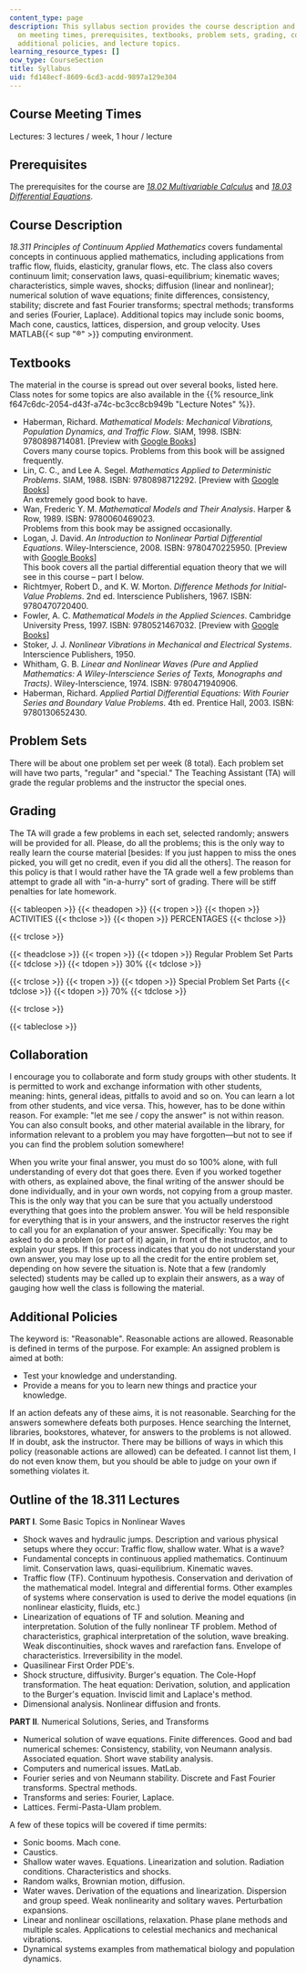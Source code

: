 ```yaml
---
content_type: page
description: This syllabus section provides the course description and information
  on meeting times, prerequisites, textbooks, problem sets, grading, collaboration,
  additional policies, and lecture topics.
learning_resource_types: []
ocw_type: CourseSection
title: Syllabus
uid: fd148ecf-8609-6cd3-acdd-9897a129e304
---
```


Course Meeting Times
--------------------

Lectures: 3 lectures / week, 1 hour / lecture

Prerequisites
-------------

The prerequisites for the course are [_18.02 Multivariable Calculus_](/courses/18-02-multivariable-calculus-fall-2007) and [_18.03 Differential Equations_](/courses/18-03-differential-equations-spring-2010).

Course Description
------------------

_18.311 Principles of Continuum Applied Mathematics_ covers fundamental concepts in continuous applied mathematics, including applications from traffic flow, fluids, elasticity, granular flows, etc. The class also covers continuum limit; conservation laws, quasi-equilibrium; kinematic waves; characteristics, simple waves, shocks; diffusion (linear and nonlinear); numerical solution of wave equations; finite differences, consistency, stability; discrete and fast Fourier transforms; spectral methods; transforms and series (Fourier, Laplace). Additional topics may include sonic booms, Mach cone, caustics, lattices, dispersion, and group velocity. Uses MATLAB{{< sup "®" >}} computing environment.

Textbooks
---------

The material in the course is spread out over several books, listed here. Class notes for some topics are also available in the {{% resource_link f647c6dc-2054-d43f-a74c-bc3cc8cb949b "Lecture Notes" %}}.

*   Haberman, Richard. _Mathematical Models: Mechanical Vibrations, Population Dynamics, and Traffic Flow_. SIAM, 1998. ISBN: 9780898714081. \[Preview with [Google Books](http://books.google.com/books?id=0eieUFsSxPMC&pg=PAfrontcover)\]  
    Covers many course topics. Problems from this book will be assigned frequently.
*   Lin, C. C., and Lee A. Segel. _Mathematics Applied to Deterministic Problems_. SIAM, 1988. ISBN: 9780898712292. \[Preview with [Google Books](http://books.google.com/books?id=QYFfZ1Lx4IwC&pg=PAfrontcover)\]  
    An extremely good book to have.
*   Wan, Frederic Y. M. _Mathematical Models and Their Analysis_. Harper & Row, 1989. ISBN: 9780060469023.  
    Problems from this book may be assigned occasionally.
*   Logan, J. David. _An Introduction to Nonlinear Partial Differential Equations_. Wiley-Interscience, 2008. ISBN: 9780470225950. \[Preview with [Google Books](http://books.google.com/books?id=Zk4se2vNw2YC&pg=PAfrontcover)\]  
    This book covers all the partial differential equation theory that we will see in this course – part I below.
*   Richtmyer, Robert D., and K. W. Morton. _Difference Methods for Initial-Value Problems_. 2nd ed. Interscience Publishers, 1967. ISBN: 9780470720400.
*   Fowler, A. C. _Mathematical Models in the Applied Sciences_. Cambridge University Press, 1997. ISBN: 9780521467032. \[Preview with [Google Books](http://books.google.com/books?id=2KeYPU78AsMC&pg=PAfrontcover)\]
*   Stoker, J. J. _Nonlinear Vibrations in Mechanical and Electrical Systems_. Interscience Publishers, 1950.
*   Whitham, G. B. _Linear and Nonlinear Waves (Pure and Applied Mathematics: A Wiley-Interscience Series of Texts, Monographs and Tracts)_. Wiley-Interscience, 1974. ISBN: 9780471940906.
*   Haberman, Richard. _Applied Partial Differential Equations: With Fourier Series and Boundary Value Problems_. 4th ed. Prentice Hall, 2003. ISBN: 9780130652430.

Problem Sets
------------

There will be about one problem set per week (8 total). Each problem set will have two parts, "regular" and "special." The Teaching Assistant (TA) will grade the regular problems and the instructor the special ones.

Grading
-------

The TA will grade a few problems in each set, selected randomly; answers will be provided for all. Please, do all the problems; this is the only way to really learn the course material \[besides: If you just happen to miss the ones picked, you will get no credit, even if you did all the others\]. The reason for this policy is that I would rather have the TA grade well a few problems than attempt to grade all with "in-a-hurry" sort of grading. There will be stiff penalties for late homework.

{{< tableopen >}}
{{< theadopen >}}
{{< tropen >}}
{{< thopen >}}
ACTIVITIES
{{< thclose >}}
{{< thopen >}}
PERCENTAGES
{{< thclose >}}

{{< trclose >}}

{{< theadclose >}}
{{< tropen >}}
{{< tdopen >}}
Regular Problem Set Parts
{{< tdclose >}}
{{< tdopen >}}
30%
{{< tdclose >}}

{{< trclose >}}
{{< tropen >}}
{{< tdopen >}}
Special Problem Set Parts
{{< tdclose >}}
{{< tdopen >}}
70%
{{< tdclose >}}

{{< trclose >}}

{{< tableclose >}}

Collaboration
-------------

I encourage you to collaborate and form study groups with other students. It is permitted to work and exchange information with other students, meaning: hints, general ideas, pitfalls to avoid and so on. You can learn a lot from other students, and vice versa. This, however, has to be done within reason. For example: "let me see / copy the answer" is not within reason. You can also consult books, and other material available in the library, for information relevant to a problem you may have forgotten—but not to see if you can find the problem solution somewhere!

When you write your final answer, you must do so 100% alone, with full understanding of every dot that goes there. Even if you worked together with others, as explained above, the final writing of the answer should be done individually, and in your own words, not copying from a group master. This is the only way that you can be sure that you actually understood everything that goes into the problem answer. You will be held responsible for everything that is in your answers, and the instructor reserves the right to call you for an explanation of your answer. Specifically: You may be asked to do a problem (or part of it) again, in front of the instructor, and to explain your steps. If this process indicates that you do not understand your own answer, you may lose up to all the credit for the entire problem set, depending on how severe the situation is. Note that a few (randomly selected) students may be called up to explain their answers, as a way of gauging how well the class is following the material.

Additional Policies
-------------------

The keyword is: "Reasonable". Reasonable actions are allowed. Reasonable is defined in terms of the purpose. For example: An assigned problem is aimed at both:

*   Test your knowledge and understanding.
*   Provide a means for you to learn new things and practice your knowledge.

If an action defeats any of these aims, it is not reasonable. Searching for the answers somewhere defeats both purposes. Hence searching the Internet, libraries, bookstores, whatever, for answers to the problems is not allowed. If in doubt, ask the instructor. There may be billions of ways in which this policy (reasonable actions are allowed) can be defeated. I cannot list them, I do not even know them, but you should be able to judge on your own if something violates it.

Outline of the 18.311 Lectures
------------------------------

**PART I**. Some Basic Topics in Nonlinear Waves

*   Shock waves and hydraulic jumps. Description and various physical setups where they occur: Traffic flow, shallow water. What is a wave?
*   Fundamental concepts in continuous applied mathematics. Continuum limit. Conservation laws, quasi-equilibrium. Kinematic waves.
*   Traffic flow (TF). Continuum hypothesis. Conservation and derivation of the mathematical model. Integral and differential forms. Other examples of systems where conservation is used to derive the model equations (in nonlinear elasticity, fluids, etc.)
*   Linearization of equations of TF and solution. Meaning and interpretation. Solution of the fully nonlinear TF problem. Method of characteristics, graphical interpretation of the solution, wave breaking. Weak discontinuities, shock waves and rarefaction fans. Envelope of characteristics. Irreversibility in the model.
*   Quasilinear First Order PDE's.
*   Shock structure, diffusivity. Burger's equation. The Cole-Hopf transformation. The heat equation: Derivation, solution, and application to the Burger's equation. Inviscid limit and Laplace's method.
*   Dimensional analysis. Nonlinear diffusion and fronts.

**PART II**. Numerical Solutions, Series, and Transforms

*   Numerical solution of wave equations. Finite differences. Good and bad numerical schemes: Consistency, stability, von Neumann analysis. Associated equation. Short wave stability analysis.
*   Computers and numerical issues. MatLab.
*   Fourier series and von Neumann stability. Discrete and Fast Fourier transforms. Spectral methods.
*   Transforms and series: Fourier, Laplace.
*   Lattices. Fermi-Pasta-Ulam problem.

A few of these topics will be covered if time permits:

*   Sonic booms. Mach cone.
*   Caustics.
*   Shallow water waves. Equations. Linearization and solution. Radiation conditions. Characteristics and shocks.
*   Random walks, Brownian motion, diffusion.
*   Water waves. Derivation of the equations and linearization. Dispersion and group speed. Weak nonlinearity and solitary waves. Perturbation expansions.
*   Linear and nonlinear oscillations, relaxation. Phase plane methods and multiple scales. Applications to celestial mechanics and mechanical vibrations.
*   Dynamical systems examples from mathematical biology and population dynamics.